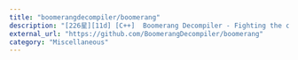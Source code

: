 ```yaml
---
title: "boomerangdecompiler/boomerang"
description: "[226星][11d] [C++]  Boomerang Decompiler - Fighting the code-rot :)"
external_url: "https://github.com/BoomerangDecompiler/boomerang"
category: "Miscellaneous"
---
```

